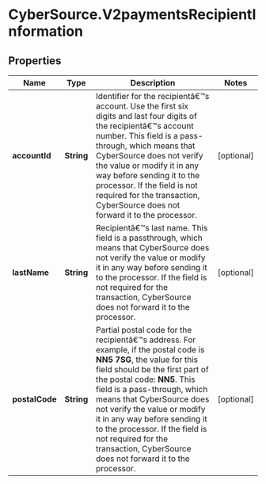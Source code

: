 # CyberSource.V2paymentsRecipientInformation

## Properties
Name | Type | Description | Notes
------------ | ------------- | ------------- | -------------
**accountId** | **String** | Identifier for the recipientâ€™s account. Use the first six digits and last four digits of the recipientâ€™s account number. This field is a pass-through, which means that CyberSource does not verify the value or modify it in any way before sending it to the processor. If the field is not required for the transaction, CyberSource does not forward it to the processor.  | [optional] 
**lastName** | **String** | Recipientâ€™s last name. This field is a passthrough, which means that CyberSource does not verify the value or modify it in any way before sending it to the processor. If the field is not required for the transaction, CyberSource does not forward it to the processor.  | [optional] 
**postalCode** | **String** | Partial postal code for the recipientâ€™s address. For example, if the postal code is **NN5 7SG**, the value for this  field should be the first part of the postal code: **NN5**. This field is a pass-through, which means that CyberSource does not verify the value or modify it in any way before sending it to the processor. If the field is not required for the transaction, CyberSource does not forward it to the processor.  | [optional] 


